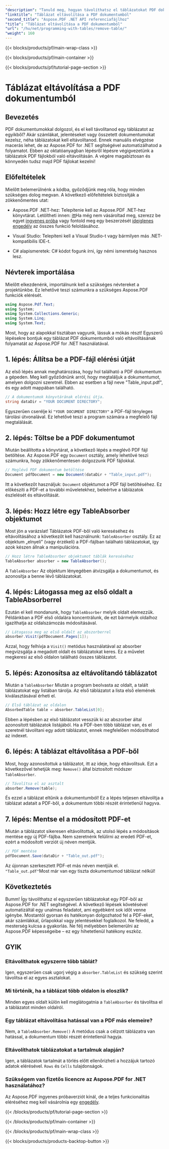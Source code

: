 ```yaml
---
"description": "Tanuld meg, hogyan távolíthatsz el táblázatokat PDF dokumentumokból az Aspose.PDF for .NET segítségével egy lépésről lépésre szóló útmutató segítségével. Egyszerűsítsd a PDF-kezelést ezzel az egyszerű oktatóanyaggal."
"linktitle": "Táblázat eltávolítása a PDF dokumentumból"
"second_title": "Aspose.PDF .NET API referenciafájlhoz"
"title": "Táblázat eltávolítása a PDF dokumentumból"
"url": "/hu/net/programming-with-tables/remove-table/"
"weight": 160
---
```


{{< blocks/products/pf/main-wrap-class >}}

{{< blocks/products/pf/main-container >}}

{{< blocks/products/pf/tutorial-page-section >}}

# Táblázat eltávolítása a PDF dokumentumból

## Bevezetés

PDF dokumentumokkal dolgozol, és el kell távolítanod egy táblázatot az egyikből? Akár számlákat, jelentéseket vagy összetett dokumentumokat kezelsz, néha táblázatokat kell eltávolítanod. Ennek manuális elvégzése macerás lehet, de az Aspose.PDF for .NET segítségével automatizálhatod a folyamatot. Ebben az oktatóanyagban lépésről lépésre végigvezetünk a táblázatok PDF fájlokból való eltávolításán. A végére magabiztosan és könnyedén tudsz majd PDF fájlokat kezelni!

## Előfeltételek

Mielőtt belemerülnénk a kódba, győződjünk meg róla, hogy minden szükséges dolog megvan. A következő előfeltételek biztosítják a zökkenőmentes utat:

- Aspose.PDF .NET-hez: Telepítenie kell az Aspose.PDF .NET-hez könyvtárat. Letöltheti innen: [itt](https://releases.aspose.com/pdf/net/)Ha még nem vásároltad meg, szerezz be egyet [ingyenes próba](https://releases.aspose.com/) vagy fontold meg egy beszerzését [ideiglenes engedély](https://purchase.aspose.com/temporary-license/) az összes funkció feloldásához.
  
- Visual Studio: Telepíteni kell a Visual Studio-t vagy bármilyen más .NET-kompatibilis IDE-t.
  
- C# alapismeretek: C# kódot fogunk írni, így némi ismeretség hasznos lesz.

## Névterek importálása

Mielőtt elkezdenénk, importálnunk kell a szükséges névtereket a projektünkbe. Ez lehetővé teszi számunkra a szükséges Aspose.PDF funkciók elérését.

```csharp
using Aspose.Pdf.Text;
using System;
using System.Collections.Generic;
using System.Linq;
using System.Text;
```

Most, hogy az alapokkal tisztában vagyunk, lássuk a mókás részt! Egyszerű lépésekre bontjuk egy táblázat PDF dokumentumból való eltávolításának folyamatát az Aspose.PDF for .NET használatával.

## 1. lépés: Állítsa be a PDF-fájl elérési útját

Az első lépés annak meghatározása, hogy hol található a PDF dokumentum a gépeden. Meg kell győződnünk arról, hogy megtaláljuk a dokumentumot, amelyen dolgozni szeretnél. Ebben az esetben a fájl neve "Table_input.pdf", és egy adott mappában található.

```csharp
// A dokumentumok könyvtárának elérési útja.
string dataDir = "YOUR DOCUMENT DIRECTORY";
```

Egyszerűen cserélje ki `"YOUR DOCUMENT DIRECTORY"` a PDF-fájl tényleges tárolási útvonalával. Ez lehetővé teszi a program számára a megfelelő fájl megtalálását.

## 2. lépés: Töltse be a PDF dokumentumot

Miután beállította a könyvtárat, a következő lépés a meglévő PDF fájl betöltése. Az Aspose.PDF egy `Document` osztály, amely lehetővé teszi számunkra, hogy zökkenőmentesen dolgozzunk PDF fájlokkal.

```csharp
// Meglévő PDF dokumentum betöltése
Document pdfDocument = new Document(dataDir + "Table_input.pdf");
```

Itt a következőt használjuk: `Document` objektumot a PDF fájl betöltéséhez. Ez előkészíti a PDF-et a további műveletekhez, beleértve a táblázatok észlelését és eltávolítását.

## 3. lépés: Hozz létre egy TableAbsorber objektumot

Most jön a varázslat! Táblázatok PDF-ből való kereséséhez és eltávolításához a következőt kell használnunk: `TableAbsorber` osztály. Ez az objektum „elnyeli” (vagy érzékeli) a PDF-fájlban található táblázatokat, így azok készen állnak a manipulációra.

```csharp
// Hozz létre TableAbsorber objektumot táblák kereséséhez
TableAbsorber absorber = new TableAbsorber();
```

A `TableAbsorber` Az objektum lényegében átvizsgálja a dokumentumot, és azonosítja a benne lévő táblázatokat.

## 4. lépés: Látogassa meg az első oldalt a TableAbsorberrel

Ezután el kell mondanunk, hogy `TableAbsorber` melyik oldalt elemezzük. Példánkban a PDF első oldalára koncentrálunk, de ezt bármelyik oldalhoz igazíthatja az oldalszámozás módosításával.

```csharp
// Látogassa meg az első oldalt az abszorberrel
absorber.Visit(pdfDocument.Pages[1]);
```

Azzal, hogy felhívja a `Visit()` metódus használatával az absorber megvizsgálja a megadott oldalt és táblázatokat keres. Ez a művelet megkeresi az első oldalon található összes táblázatot.

## 5. lépés: Azonosítsa az eltávolítandó táblázatot

Miután a `TableAbsorber` Miután a program beolvasta az oldalt, a talált táblázatokat egy listában tárolja. Az első táblázatot a lista első elemének kiválasztásával érheti el.

```csharp
// Első táblázat az oldalon
AbsorbedTable table = absorber.TableList[0];
```

Ebben a lépésben az első táblázatot vesszük ki az abszorber által azonosított táblázatok listájából. Ha a PDF-ben több táblázat van, és el szeretnél távolítani egy adott táblázatot, ennek megfelelően módosíthatod az indexet.

## 6. lépés: A táblázat eltávolítása a PDF-ből

Most, hogy azonosítottuk a táblázatot, itt az ideje, hogy eltávolítsuk. Ezt a következővel tehetjük meg: `Remove()` által biztosított módszer `TableAbsorber`.

```csharp
// Távolítsa el az asztalt
absorber.Remove(table);
```

És ezzel a táblázat eltűnik a dokumentumból! Ez a lépés teljesen eltávolítja a táblázat adatait a PDF-ből, a dokumentum többi részét érintetlenül hagyva.

## 7. lépés: Mentse el a módosított PDF-et

Miután a táblázatot sikeresen eltávolítottuk, az utolsó lépés a módosítások mentése egy új PDF-fájlba. Nem szeretnénk felülírni az eredeti PDF-et, ezért a módosított verziót új néven mentjük.

```csharp
// PDF mentése
pdfDocument.Save(dataDir + "Table_out.pdf");
```

Az újonnan szerkesztett PDF-et más néven mentjük el. `"Table_out.pdf"`Most már van egy tiszta dokumentumod táblázat nélkül!

## Következtetés

Bumm! Így távolíthatsz el egyszerűen táblázatokat egy PDF-ből az Aspose.PDF for .NET segítségével. A következő lépések követésével automatizáltál egy unalmas feladatot, ami egyébként sok időt venne igénybe. Mostantól gyorsan és hatékonyan dolgozhatod fel a PDF-eket, akár számlákkal, űrlapokkal vagy jelentésekkel foglalkozol. Ne feledd, a mesterség kulcsa a gyakorlás. Ne félj mélyebben belemerülni az Aspose.PDF képességeibe – ez egy hihetetlenül hatékony eszköz.

## GYIK

### Eltávolíthatok egyszerre több táblát?  
Igen, egyszerűen csak ugorj végig a `absorber.TableList` és szükség szerint távolítsa el az egyes asztalokat.

### Mi történik, ha a táblázat több oldalon is eloszlik?  
Minden egyes oldalt külön kell meglátogatnia a `TableAbsorber` és távolítsa el a táblázatot minden oldalról.

### Egy táblázat eltávolítása hatással van a PDF más elemeire?  
Nem, a `TableAbsorber.Remove()` A metódus csak a célzott táblázatra van hatással, a dokumentum többi részét érintetlenül hagyja.

### Eltávolíthatok táblázatokat a tartalmuk alapján?  
Igen, a táblázatok tartalmát a törlés előtt ellenőrizheti a hozzájuk tartozó adatok elérésével. `Rows` és `Cells` tulajdonságok.

### Szükségem van fizetős licencre az Aspose.PDF for .NET használatához?  
Az Aspose.PDF ingyenes próbaverziót kínál, de a teljes funkcionalitás eléréséhez meg kell vásárolnia egy [engedély](https://purchase.aspose.com/buy).

{{< /blocks/products/pf/tutorial-page-section >}}

{{< /blocks/products/pf/main-container >}}

{{< /blocks/products/pf/main-wrap-class >}}

{{< blocks/products/products-backtop-button >}}